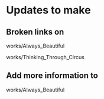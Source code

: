 # Updates to make

## Broken links on

works/Always_Beautiful

works/Thinking_Through_Circus

## Add more information to

works/Always_Beautiful
